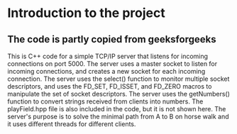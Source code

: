 # Introduction to the project 
## The code is partly copied from geeksforgeeks

This is C++ code for a simple TCP/IP server that listens for incoming connections on port 5000. 
The server uses a master socket to listen for incoming connections, and creates a new socket for each incoming connection. 
The server uses the select() function to monitor multiple socket descriptors, and uses the FD_SET, FD_ISSET, and FD_ZERO macros
to manipulate the set of socket descriptors. The server uses the getNumbers() function to convert strings received from clients
into numbers. The playField.hpp file is also included in the code, but it is not shown here. The server's purpose is to 
solve the minimal path from A to B on horse walk and it uses different threads for different clients.
